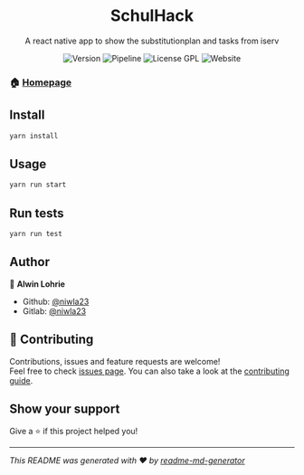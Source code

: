 <div align="center">
<h1 align="center">SchulHack </h1>
A react native app to show the substitutionplan and tasks from iserv
<p>
  <img alt="Version" src="https://img.shields.io/badge/version-1.1.0-blue.svg?cacheSeconds=2592000" />
  <img alt="Pipeline" src="https://gitlab.com/niwla2305/schulhack/badges/master/pipeline.svg">
  <img alt="License GPL" src="https://img.shields.io/badge/License-GPL-yellow.svg">
  <img alt="Website" src="https://img.shields.io/badge/Website-Online-%234AC41C">
</p>
</div>

### 🏠 [Homepage](https://gitlab.com/Niwla23/schulhack)

## Install

```sh
yarn install
```

## Usage

```sh
yarn run start
```

## Run tests

```sh
yarn run test
```

## Author

👤 **Alwin Lohrie**

* Github: [@niwla23](https://github.com/niwla23)
* Gitlab: [@niwla23](https://gitlab.com/niwla23)

## 🤝 Contributing

Contributions, issues and feature requests are welcome!<br />Feel free to check [issues page](https://gitlab.com/niwla23/schulhack/-/issues). You can also take a look at the [contributing guide](https://gitlab.com/niwla23/schulhack/blob/master/CONTRIBUTING.md).

## Show your support

Give a ⭐️ if this project helped you!

***
_This README was generated with ❤️ by [readme-md-generator](https://github.com/kefranabg/readme-md-generator)_
